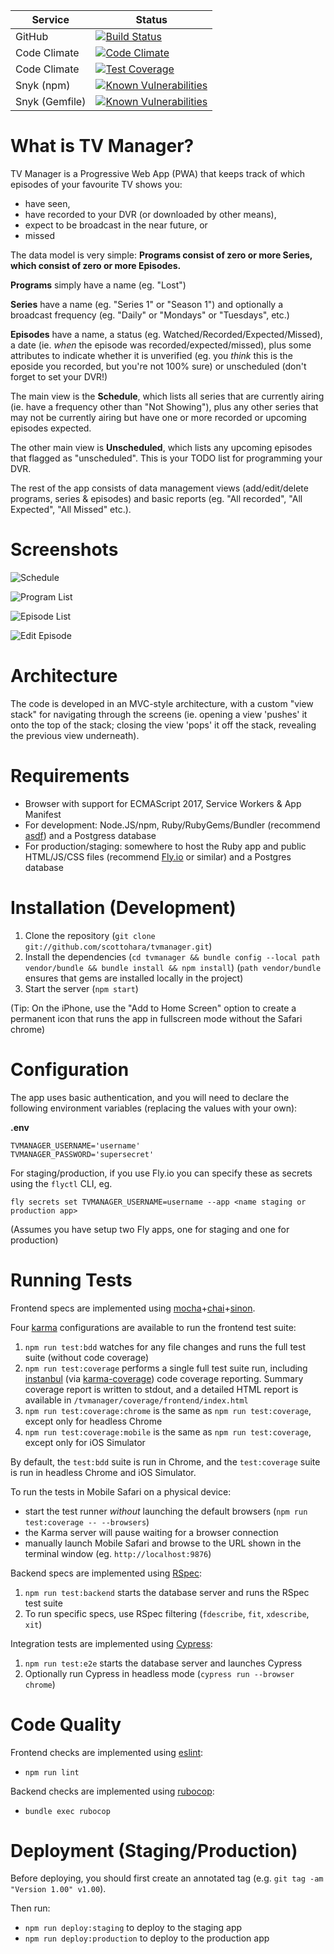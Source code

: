 | Service        | Status                                                                                                                                                                                   |
| -------------- | ---------------------------------------------------------------------------------------------------------------------------------------------------------------------------------------- |
| GitHub         | [![Build Status](https://github.com/scottohara/tvmanager/workflows/CI/badge.svg)](https://github.com/scottohara/tvmanager/actions?workflow=CI)                                           |
| Code Climate   | [![Code Climate](https://codeclimate.com/github/scottohara/tvmanager.png)](https://codeclimate.com/github/scottohara/tvmanager)                                                          |
| Code Climate   | [![Test Coverage](https://codeclimate.com/github/scottohara/tvmanager/badges/coverage.svg)](https://codeclimate.com/github/scottohara/tvmanager)                                         |
| Snyk (npm)     | [![Known Vulnerabilities](https://snyk.io/test/github/scottohara/tvmanager/badge.svg)](https://snyk.io/test/github/scottohara/tvmanager)                                                 |
| Snyk (Gemfile) | [![Known Vulnerabilities](https://snyk.io/test/github/scottohara/tvmanager/badge.svg?targetFile=Gemfile.lock)](https://snyk.io/test/github/scottohara/tvmanager?targetFile=Gemfile.lock) |

# What is TV Manager?

TV Manager is a Progressive Web App (PWA) that keeps track of which episodes of your favourite TV shows you:

- have seen,
- have recorded to your DVR (or downloaded by other means),
- expect to be broadcast in the near future, or
- missed

The data model is very simple:
**Programs consist of zero or more Series, which consist of zero or more Episodes.**

**Programs** simply have a name (eg. "Lost")

**Series** have a name (eg. "Series 1" or "Season 1") and optionally a broadcast frequency (eg. "Daily" or "Mondays" or "Tuesdays", etc.)

**Episodes** have a name, a status (eg. Watched/Recorded/Expected/Missed), a date (ie. _when_ the episode was recorded/expected/missed), plus some attributes to indicate whether it is unverified (eg. you _think_ this is the eposide you recorded, but you're not 100% sure) or unscheduled (don't forget to set your DVR!)

The main view is the **Schedule**, which lists all series that are currently airing (ie. have a frequency other than "Not Showing"), plus any other series that may not be currently airing but have one or more recorded or upcoming episodes expected.

The other main view is **Unscheduled**, which lists any upcoming episodes that flagged as "unscheduled". This is your TODO list for programming your DVR.

The rest of the app consists of data management views (add/edit/delete programs, series & episodes) and basic reports (eg. "All recorded", "All Expected", "All Missed" etc.).

# Screenshots

![Schedule](http://scottohara.github.io/tvmanager/schedule.png "Schedule")

![Program List](http://scottohara.github.io/tvmanager/program-list.png "Program List")

![Episode List](http://scottohara.github.io/tvmanager/episode-list.png "Episode List")

![Edit Episode](http://scottohara.github.io/tvmanager/episode-edit.png "Edit Episode")

# Architecture

The code is developed in an MVC-style architecture, with a custom "view stack" for navigating through the screens (ie. opening a view 'pushes' it onto the top of the stack; closing the view 'pops' it off the stack, revealing the previous view underneath).

# Requirements

- Browser with support for ECMAScript 2017, Service Workers & App Manifest
- For development: Node.JS/npm, Ruby/RubyGems/Bundler (recommend [asdf](http://asdf-vm.com/)) and a Postgress database
- For production/staging: somewhere to host the Ruby app and public HTML/JS/CSS files (recommend [Fly.io](http://fly.io) or similar) and a Postgres database

# Installation (Development)

1. Clone the repository (`git clone git://github.com/scottohara/tvmanager.git`)
2. Install the dependencies (`cd tvmanager && bundle config --local path vendor/bundle && bundle install && npm install`) (`path vendor/bundle` ensures that gems are installed locally in the project)
3. Start the server (`npm start`)

(Tip: On the iPhone, use the "Add to Home Screen" option to create a permanent icon that runs the app in fullscreen mode without the Safari chrome)

# Configuration

The app uses basic authentication, and you will need to declare the following environment variables (replacing the values with your own):

**.env**

```
TVMANAGER_USERNAME='username'
TVMANAGER_PASSWORD='supersecret'
```

For staging/production, if you use Fly.io you can specify these as secrets using the `flyctl` CLI, eg.

```
fly secrets set TVMANAGER_USERNAME=username --app <name staging or production app>
```

(Assumes you have setup two Fly apps, one for staging and one for production)

# Running Tests

Frontend specs are implemented using [mocha](https://mochajs.org/)+[chai](http://chaijs.com/)+[sinon](http://sinonjs.org/).

Four [karma](http://karma-runner.github.io/0.12/index.html) configurations are available to run the frontend test suite:

1. `npm run test:bdd` watches for any file changes and runs the full test suite (without code coverage)
2. `npm run test:coverage` performs a single full test suite run, including [instanbul](http://gotwarlost.github.io/istanbul/) (via [karma-coverage](https://github.com/karma-runner/karma-coverage)) code coverage reporting. Summary coverage report is written to stdout, and a detailed HTML report is available in `/tvmanager/coverage/frontend/index.html`
3. `npm run test:coverage:chrome` is the same as `npm run test:coverage`, except only for headless Chrome
4. `npm run test:coverage:mobile` is the same as `npm run test:coverage`, except only for iOS Simulator

By default, the `test:bdd` suite is run in Chrome, and the `test:coverage` suite is run in headless Chrome and iOS Simulator.

To run the tests in Mobile Safari on a physical device:

- start the test runner _without_ launching the default browsers (`npm run test:coverage -- --browsers`)
- the Karma server will pause waiting for a browser connection
- manually launch Mobile Safari and browse to the URL shown in the terminal window (eg. `http://localhost:9876`)

Backend specs are implemented using [RSpec](http://rspec.info/):

1. `npm run test:backend` starts the database server and runs the RSpec test suite
2. To run specific specs, use RSpec filtering (`fdescribe`, `fit`, `xdescribe`, `xit`)

Integration tests are implemented using [Cypress](http://cypress.io/):

1. `npm run test:e2e` starts the database server and launches Cypress
2. Optionally run Cypress in headless mode (`cypress run --browser chrome`)

# Code Quality

Frontend checks are implemented using [eslint](http://eslint.org):

- `npm run lint`

Backend checks are implemented using [rubocop](http://batsov.com/rubocop/):

- `bundle exec rubocop`

# Deployment (Staging/Production)

Before deploying, you should first create an annotated tag (e.g. `git tag -am "Version 1.00" v1.00`).

Then run:

- `npm run deploy:staging` to deploy to the staging app
- `npm run deploy:production` to deploy to the production app

